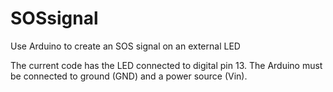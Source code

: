 # SOSsignal
Use Arduino to create an SOS signal on an external LED

The current code has the LED connected to digital pin 13.
The Arduino must be connected to ground (GND) and a power source (Vin).
